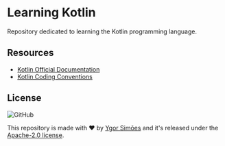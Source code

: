 # Learning Kotlin

Repository dedicated to learning the Kotlin programming language.

## Resources

- [Kotlin Official Documentation](https://kotlinlang.org/docs/home.html)
- [Kotlin Coding Conventions](https://kotlinlang.org/docs/coding-conventions.html)

## License

![GitHub](https://img.shields.io/github/license/ygorsimoes/learning-kotlin)

This repository is made with ❤️ by [Ygor Simões](https://github.com/ygorsimoes) and it's released under the 
[Apache-2.0 license](https://github.com/ygorsimoes/learning-kotlin/blob/master/LICENSE).